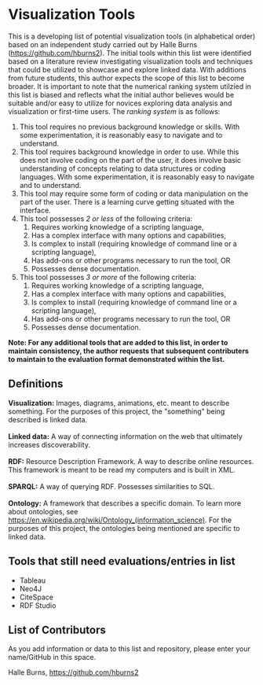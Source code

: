 # Visualization Tools

This is a developing list of potential visualization tools (in alphabetical order) based on an independent study carried out by Halle Burns (https://github.com/hburns2). The initial tools within this list were identified based on a literature review investigating visualization tools and techniques that could be utilized to showcase and explore linked data. With additions from future students, this author expects the scope of this list to become broader. It is important to note that the numerical ranking system utilzied in this list is biased and reflects what the initial author believes would be suitable and/or easy to utilize for novices exploring data analysis and visualization or first-time users. The *ranking system* is as follows:

1. This tool requires no previous background knowledge or skills. With some experimentation, it is reasonably easy to navigate and to understand.
2. This tool requires background knowledge in order to use. While this does not involve coding on the part of the user, it does involve basic understanding of concepts relating to data structures or coding languages. With some experimentation, it is reasonably easy to navigate and to understand.
3. This tool may require some form of coding or data manipulation on the part of the user. There is a learning curve getting situated with the interface.
4. This tool possesses *2 or less* of the following criteria: 
    1. Requires working knowledge of a scripting language,
    2. Has a complex interface with many options and capabilities,
    3. Is complex to install (requiring knowledge of command line or a scripting language),
    4. Has add-ons or other programs necessary to run the tool, OR
    5. Possesses dense documentation.
5. This tool possesses *3 or more* of the following criteria: 
    1. Requires working knowledge of a scripting language,
    2. Has a complex interface with many options and capabilities,
    3. Is complex to install (requiring knowledge of command line or a scripting language),
    4. Has add-ons or other programs necessary to run the tool, OR
    5. Possesses dense documentation.

**Note: For any additional tools that are added to this list, in order to maintain consistency, the author requests that subsequent contributers to maintain to the evaluation format demonstrated within the list.**

## Definitions
**Visualization:** Images, diagrams, animations, etc. meant to describe something. For the purposes of this project, the "something" being described is linked data.<br/>
<br/>
**Linked data:** A way of connecting information on the web that ultimately increases discoverability.<br/>
<br/>
**RDF:** Resource Description Framework. A way to describe online resources. This framework is meant to be read my computers and is built in XML.<br/>
<br/>
**SPARQL:** A way of querying RDF. Possesses similarities to SQL.<br/>
<br/>
**Ontology:** A framework that describes a specific domain. To learn more about ontologies, see https://en.wikipedia.org/wiki/Ontology_(information_science). For the purposes of this project, the ontologies being mentioned are specific to linked data.<br/>

## Tools that still need evaluations/entries in list
* Tableau
* Neo4J
* CiteSpace
* RDF Studio

## List of Contributors
As you add information or data to this list and repository, please enter your name/GitHub in this space.

Halle Burns, https://github.com/hburns2 <br/>
